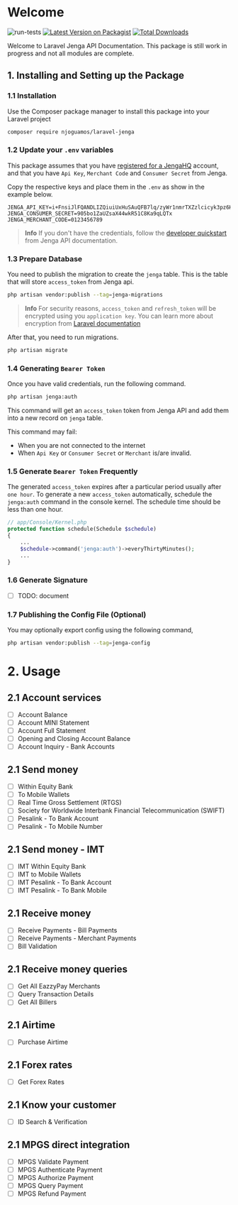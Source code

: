 # Welcome

![run-tests](https://github.com/njoguamos/laravel-jenga/workflows/run-tests/badge.svg)
[![Latest Version on Packagist](https://img.shields.io/packagist/v/njoguamos/laravel-jenga.svg?style=flat-square)](https://packagist.org/packages/njoguamos/laravel-jenga)
[![Total Downloads](https://img.shields.io/packagist/dt/njoguamos/laravel-jenga.svg?style=flat-square)](https://packagist.org/packages/njoguamos/laravel-jenga)

Welcome to Laravel Jenga API Documentation. This package is still work in progress and not all modules are complete.

## 1. Installing and Setting up the Package
### 1.1 Installation

Use the Composer package manager to install this package into your Laravel project

```bash
composer require njoguamos/laravel-jenga
```

### 1.2 Update your `.env` variables

This package assumes that you have [registered for a JengaHQ](https://v3.jengahq.io/registration) account, and that you have `Api Key`, `Merchant Code` and `Consumer Secret` from Jenga.

Copy the respective keys and place them in the `.env` as show in the example below.

```dotenv
JENGA_API_KEY=i+FnsiJlFQANDLIZQiuiUxHuSAuQFB7lq/zyWr1nmrTXZzlcicyk3pz6HyqB+PGt/dB+tqPw4VTT3VUQik5+0w==
JENGA_CONSUMER_SECRET=905bo1ZaUZsaX44wkR51C8Ka9qLQTx
JENGA_MERCHANT_CODE=0123456789
```

> **Info**
> If you don't have the credentials, follow the [developer quickstart](https://developer.jengaapi.io/docs/developer-quickstart) from Jenga API documentation.

### 1.3 Prepare Database

You need to publish the migration to create the `jenga` table. This is the table that will store `access_token` from Jenga api.

```bash
php artisan vendor:publish --tag=jenga-migrations
```

> **Info**
> For security reasons, `access_token` and `refresh_token` will be encrypted using you `application key`. You can learn more about encryption from [Laravel documentation](https://laravel.com/docs/9.x/encryption)

After that, you need to run migrations.

```bash
php artisan migrate
```

### 1.4 Generating `Bearer Token`

Once you have valid credentials, run the following command.

```bash
php artisan jenga:auth
```

This command will get an `access_token` token from Jenga API and add them into a new record on `jenga` table.

This command may fail:
- When you are not connected to the internet
- When `Api Key` or `Consumer Secret` or `Merchant` is/are invalid.

### 1.5 Generate `Bearer Token` Frequently
The generated `access_token` expires after a particular period usually after `one hour`. To generate a new `access_token` automatically, schedule the `jenga:auth` command in the console kernel. The schedule time should be less than one hour.

```php
// app/Console/Kernel.php
protected function schedule(Schedule $schedule)
{
    ...
    $schedule->command('jenga:auth')->everyThirtyMinutes();
    ...
}
```

### 1.6 Generate Signature

- [ ] TODO: document

### 1.7 Publishing the Config File (Optional)

You may optionally export config using the following command,

```bash
php artisan vendor:publish --tag=jenga-config
```

# 2. Usage
## 2.1 Account services
  - [ ] Account Balance
  - [ ] Account MINI Statement
  - [ ] Account Full Statement
  - [ ] Opening and Closing Account Balance
  - [ ] Account Inquiry - Bank Accounts

## 2.1 Send money
  - [ ] Within Equity Bank
  - [ ] To Mobile Wallets
  - [ ] Real Time Gross Settlement (RTGS)
  - [ ] Society for Worldwide Interbank Financial Telecommunication (SWIFT)
  - [ ] Pesalink - To Bank Account
  - [ ] Pesalink - To Mobile Number

## 2.1 Send money - IMT
  - [ ] IMT Within Equity Bank
  - [ ] IMT to Mobile Wallets
  - [ ] IMT Pesalink - To Bank Account
  - [ ] IMT Pesalink - To Bank Mobile

## 2.1 Receive money
  - [ ] Receive Payments - Bill Payments
  - [ ] Receive Payments - Merchant Payments
  - [ ] Bill Validation

## 2.1 Receive money queries
  - [ ] Get All EazzyPay Merchants
  - [ ] Query Transaction Details
  - [ ] Get All Billers

## 2.1 Airtime
  - [ ] Purchase Airtime

## 2.1 Forex rates
  - [ ] Get Forex Rates

## 2.1 Know your customer
  - [ ] ID Search & Verification

## 2.1 MPGS direct integration
  - [ ] MPGS Validate Payment
  - [ ] MPGS Authenticate Payment
  - [ ] MPGS Authorize Payment
  - [ ] MPGS Query Payment
  - [ ] MPGS Refund Payment
